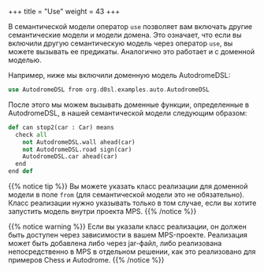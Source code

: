 +++
title = "Use"
weight = 43
+++

В семантической модели оператор `use` позволяет вам включать другие семантические модели и модели домена. Это означает, что если вы включили другую семантическую модель через оператор `use`, вы можете вызывать ее предикаты. Аналогично это работает и с доменной моделью.

Например, ниже мы включили доменную модель AutodromeDSL:

```rust
use AutodromeDSL from org.d0sl.examples.auto.AutodromeDSL
```

После этого мы можем вызывать доменные функции, определенные в AutodromeDSL, в нашей семантической модели следующим образом:

```python
def can stop2(car : Car) means
  check all
    not AutodromeDSL.wall ahead(car)
    not AutodromeDSL.road sign(car)
    AutodromeDSL.car ahead(car)
  end
end def
```

{{% notice tip %}}
Вы можете указать класс реализации для доменной модели в поле `from` (для семантической модели это не обязательно). Класс реализации нужно указывать только в том случае, если вы хотите запустить модель внутри проекта MPS.
{{% /notice %}}

{{% notice warning %}}
Если вы указали класс реализации, он должен быть доступен через зависимости в вашем MPS-проекте. Реализация может быть добавлена либо через jar-файл, либо реализована непосредственно в MPS в отдельном решении, как это реализовано для примеров Chess и Autodrome.
{{% /notice %}}
